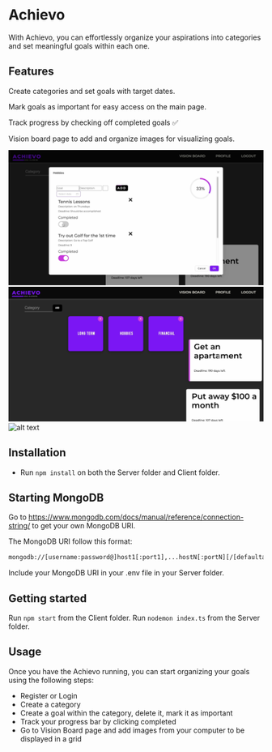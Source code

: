 # Achievo
With Achievo, you can effortlessly organize your aspirations into categories and set meaningful goals within each one. 

## Features

Create categories and set goals with target dates.

Mark goals as important for easy access on the main page.

Track progress by checking off completed goals ✅

Vision board page to add and organize images for visualizing goals.

![alt text](/client/src/images/goal-track.png)
![alt text](/client/src/images/Dashboard.png)
![alt text](/client/src/images/vision-board.png)

## Installation

- Run `npm install` on both the Server folder and Client folder.

## Starting MongoDB


Go to https://www.mongodb.com/docs/manual/reference/connection-string/ to get your own MongoDB URI.


The MongoDB URI follow this format:
```bash
mongodb://[username:password@]host1[:port1],...hostN[:portN][/[defaultauthdb][?options]]
```

Include your MongoDB URI in your .env file in your Server folder.

## Getting started

Run `npm start` from the Client folder.
Run `nodemon index.ts` from the Server folder.

## Usage
Once you have the Achievo running, you can start organizing your goals using the following steps:
- Register or Login
- Create a category
- Create a goal within the category, delete it, mark it as important 
- Track your progress bar by clicking completed
- Go to Vision Board page and add images from your computer to be displayed in a grid


